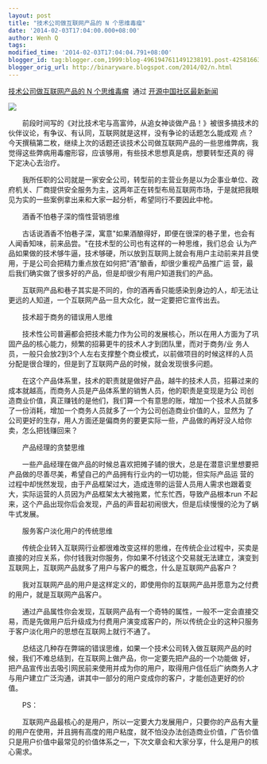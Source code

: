 ```yaml
---
layout: post
title: "技术公司做互联网产品的 N 个思维毒瘤"
date: '2014-02-03T17:04:00.000+08:00'
author: Wenh Q
tags:
modified_time: '2014-02-03T17:04:04.791+08:00'
blogger_id: tag:blogger.com,1999:blog-4961947611491238191.post-4258166315371597420
blogger_orig_url: http://binaryware.blogspot.com/2014/02/n.html
---
```

[技术公司做互联网产品的 N
个思维毒瘤](http://www.oschina.net/news/48454/tech-company-turn-to-internet)  通过
[开源中国社区最新新闻](http://www.oschina.net/?from=rss)

![](https://images-blogger-opensocial.googleusercontent.com/gadgets/proxy?url=http%3A%2F%2Fstatic.oschina.net%2Fuploads%2Fimg%2F201402%2F03081416_yykR.jpg&container=blogger&gadget=a&rewriteMime=image%2F*)

　　前段时间写的《对比技术宅与高富帅，从追女神谈做产品！》被很多搞技术的伙伴议论，有争议、有认同，互联网就是这样，没有争论的话题怎么能成观
点？今天撰稿第二枚，继续上次的话题还谈技术公司做互联网产品的一些思维弊病，我觉得这些弊病用毒瘤形容，应该够用，有些技术思想真是病，想要转型还真的
得下定决心去治疗。

　　我所任职的公司就是一家安全公司，转型前的主营业务是以为企事业单位、政府机关、厂商提供安全服务为主，这两年正在转型布局互联网市场，于是就把我眼见为实的一些案例拿出来和大家一起分析，希望同行不要因此中枪。

　　酒香不怕巷子深的惰性营销思维

　　古话说酒香不怕巷子深，寓意"如果酒酿得好，即便在很深的巷子里，也会有人闻香知味，前来品尝。"在技术型的公司也有这样的一种思维，我们总会
认为产品如果做的技术够牛逼，技术够硬，所以放到互联网上就会有用户主动前来并且使用，于是公司会把精力重点放在如何把"酒"酿香，却很少重视产品推广运
营，最后我们确实做了很多好的产品，但是却很少有用户知道我们的产品。

　　互联网产品和巷子其实是不同的，你的酒再香只能感染到身边的人，却无法让更远的人知道，一个互联网产品一旦大众化，就一定要把它宣传出去。

　　技术超于商务的错误用人思维

　　技术性公司普遍都会把技术能力作为公司的发展核心，所以在用人方面为了巩固产品的核心能力，频繁的招募更牛的技术人才到团队里，而对于商务/业
务人员，一般只会放2到3个人左右支撑整个商业模式，以前做项目的时候这样的人员分配是很合理的，但是到了互联网产品的时候，就会发现很多问题。

　　在这个产品体系里，技术的职责就是做好产品，越牛的技术人员，招募过来的成本就越高，而商务人员是产品体系里的销售人员，他的职责是变现是为公
司创造商业价值，真正赚钱的是他们，我们算一个有意思的账，增加一个技术人员就多了一份消耗，增加一个商务人员就多了一个为公司创造商业价值的人，显然为
了公司更好的生存，用人方面还是偏商务的要更实际一些，产品做的再好没人给你卖，怎么把钱赚回来？

　　产品经理的贪婪思维

　　一些产品经理在做产品的时候总喜欢把摊子铺的很大，总是在潜意识里想要把产品做的尽善尽美，希望自己的产品拥有行业内的一切功能，但实际产品运
营的过程中却恍然发现，由于产品框架过大，造成连带的运营人员用人需求也跟着变大，实际运营的人员因为产品框架太大被拖累，忙东忙西，导致产品根本run
不起来，这个产品出现你后会发现，产品的声音起初闹很大，但是后续慢慢的沦为了蜗牛式发展。

　　服务客户淡化用户的传统思维

　　传统企业转入互联网行业都很难改变这样的思维，在传统企业过程中，买卖是直接的对应关系，你付钱我对你服务，你如果不付钱这个交易就无法建立，演变到互联网上，互联网产品就多了用户与客户的概念，什么是互联网产品客户？

　　我对互联网产品的用户是这样定义的，即使用你的互联网产品并愿意为之付费的用户，就是互联网产品客户。

　　通过产品属性你会发现，互联网产品有一个奇特的属性，一般不一定会直接交易，而是先做用户后升级成为付费用户演变成客户的，所以传统企业的这种只服务于客户淡化用户的思想在互联网上就行不通了。

　　总结这几种存在弊端的错误思维，如果一个技术公司转入做互联网产品的时候，我们不难总结到，在互联网上做产品，你一定要先把产品的一个功能做
好，把产品宣传出去吸引网民前来使用并成为你的用户，取得用户信任后广纳商务人才与用户建立广泛沟通，讲其中一部分的用户变成你的客户，才能创造更好的价
值。

　　PS：

　　互联网产品最核心的是用户，所以一定要大力发展用户，只要你的产品有大量的用户在使用，并且拥有高度的用户粘度，就不怕没办法创造商业价值，广告价值只是用户价值中最常见的价值体系之一，下次文章会和大家分享，什么是用户的核心需求。
